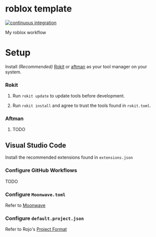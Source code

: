 # roblox template
[![continuous integration](https://github.com/magicchex/roblox-template/actions/workflows/ci.yaml/badge.svg)](https://github.com/magicchex/roblox-template/actions/workflows/ci.yaml)

My roblox workflow
# Setup
Install *(Recommended)* [Rokit](https://github.com/rojo-rbx/rokit) or [aftman](https://github.com/LPGhatguy/aftman) as your tool manager on your system.
### Rokit
1. Run `rokit update` to update tools before development.

2. Run `rokit install` and agree to trust the tools found in `rokit.toml`.
### Aftman
1. TODO

## Visual Studio Code
Install the recommended extensions found in `extensions.json`

### Configure GitHub Workflows
TODO
### Configure `Moonwave.toml`
Refer to [Moonwave](https://github.com/evaera/moonwave?tab=readme-ov-file#moonwave)
### Configure `default.project.json`
Refer to Rojo's [Project Format](https://rojo.space/docs/)
